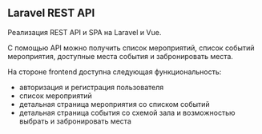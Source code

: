 ## Laravel REST API
Реализация REST API и SPA на Laravel и Vue.

С помощью API можно получить список мероприятий, список событий мероприятия, доступные места события и забронировать места.

На стороне frontend доступна следующая функциональность: 
- авторизация и регистрация пользователя
- список мероприятий 
- детальная страница мероприятия со списком событий 
- детальная страница события со схемой зала и возможностью выбрать и забронировать места
